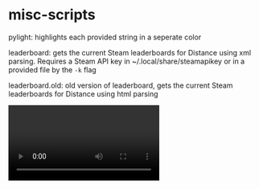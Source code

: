 # misc-scripts

pylight: highlights each provided string in a seperate color

leaderboard: gets the current Steam leaderboards for Distance using xml parsing. Requires a Steam API key in ~/.local/share/steamapikey or in a provided file by the `-k` flag 

leaderboard.old: old version of leaderboard, gets the current Steam leaderboards for Distance using html parsing

<video id="pelican-installation" class="video-js vjs-default-skin" controls
data-setup="{}">
<source src="https://gfycat.com/DetailedEquatorialIggypops"'>
</video>
